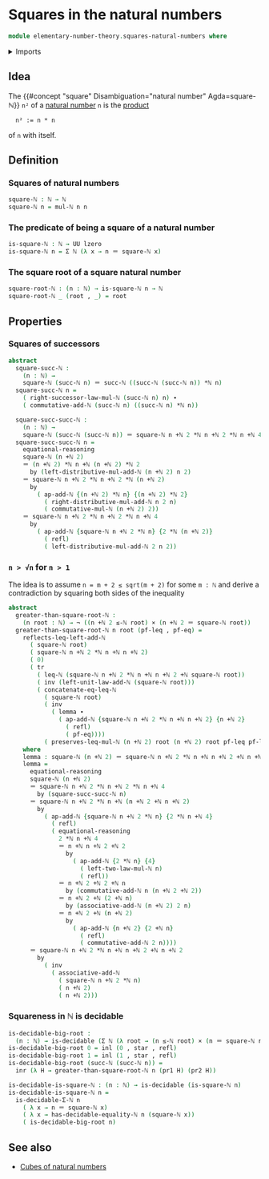 # Squares in the natural numbers

```agda
module elementary-number-theory.squares-natural-numbers where
```

<details><summary>Imports</summary>

```agda
open import elementary-number-theory.addition-natural-numbers
open import elementary-number-theory.decidable-types
open import elementary-number-theory.equality-natural-numbers
open import elementary-number-theory.inequality-natural-numbers
open import elementary-number-theory.multiplication-natural-numbers
open import elementary-number-theory.natural-numbers

open import foundation.coproduct-types
open import foundation.decidable-types
open import foundation.dependent-pair-types
open import foundation.identity-types
open import foundation.negation
open import foundation.unit-type
open import foundation.universe-levels

open import foundation-core.cartesian-product-types
open import foundation-core.transport-along-identifications
```

</details>

## Idea

The {{#concept "square" Disambiguation="natural number" Agda=square-ℕ}} `n²` of
a [natural number](elementary-number-theory.natural-numbers.md) `n` is the
[product](elementary-number-theory.multiplication-natural-numbers.md)

```text
  n² := n * n
```

of `n` with itself.

## Definition

### Squares of natural numbers

```agda
square-ℕ : ℕ → ℕ
square-ℕ n = mul-ℕ n n
```

### The predicate of being a square of a natural number

```agda
is-square-ℕ : ℕ → UU lzero
is-square-ℕ n = Σ ℕ (λ x → n ＝ square-ℕ x)
```

### The square root of a square natural number

```agda
square-root-ℕ : (n : ℕ) → is-square-ℕ n → ℕ
square-root-ℕ _ (root , _) = root
```

## Properties

### Squares of successors

```agda
abstract
  square-succ-ℕ :
    (n : ℕ) →
    square-ℕ (succ-ℕ n) ＝ succ-ℕ ((succ-ℕ (succ-ℕ n)) *ℕ n)
  square-succ-ℕ n =
    ( right-successor-law-mul-ℕ (succ-ℕ n) n) ∙
    ( commutative-add-ℕ (succ-ℕ n) ((succ-ℕ n) *ℕ n))

  square-succ-succ-ℕ :
    (n : ℕ) →
    square-ℕ (succ-ℕ (succ-ℕ n)) ＝ square-ℕ n +ℕ 2 *ℕ n +ℕ 2 *ℕ n +ℕ 4
  square-succ-succ-ℕ n =
    equational-reasoning
    square-ℕ (n +ℕ 2)
    ＝ (n +ℕ 2) *ℕ n +ℕ (n +ℕ 2) *ℕ 2
      by (left-distributive-mul-add-ℕ (n +ℕ 2) n 2)
    ＝ square-ℕ n +ℕ 2 *ℕ n +ℕ 2 *ℕ (n +ℕ 2)
      by
        ( ap-add-ℕ {(n +ℕ 2) *ℕ n} {(n +ℕ 2) *ℕ 2}
          ( right-distributive-mul-add-ℕ n 2 n)
          ( commutative-mul-ℕ (n +ℕ 2) 2))
    ＝ square-ℕ n +ℕ 2 *ℕ n +ℕ 2 *ℕ n +ℕ 4
      by
        ( ap-add-ℕ {square-ℕ n +ℕ 2 *ℕ n} {2 *ℕ (n +ℕ 2)}
          ( refl)
          ( left-distributive-mul-add-ℕ 2 n 2))
```

### `n > √n` for `n > 1`

The idea is to assume `n = m + 2 ≤ sqrt(m + 2)` for some `m : ℕ` and derive a
contradiction by squaring both sides of the inequality

```agda
abstract
  greater-than-square-root-ℕ :
    (n root : ℕ) → ¬ ((n +ℕ 2 ≤-ℕ root) × (n +ℕ 2 ＝ square-ℕ root))
  greater-than-square-root-ℕ n root (pf-leq , pf-eq) =
    reflects-leq-left-add-ℕ
      ( square-ℕ root)
      ( square-ℕ n +ℕ 2 *ℕ n +ℕ n +ℕ 2)
      ( 0)
      ( tr
        ( leq-ℕ (square-ℕ n +ℕ 2 *ℕ n +ℕ n +ℕ 2 +ℕ square-ℕ root))
        ( inv (left-unit-law-add-ℕ (square-ℕ root)))
        ( concatenate-eq-leq-ℕ
          ( square-ℕ root)
          ( inv
            ( lemma ∙
              ( ap-add-ℕ {square-ℕ n +ℕ 2 *ℕ n +ℕ n +ℕ 2} {n +ℕ 2}
                ( refl)
                ( pf-eq))))
          ( preserves-leq-mul-ℕ (n +ℕ 2) root (n +ℕ 2) root pf-leq pf-leq)))
    where
    lemma : square-ℕ (n +ℕ 2) ＝ square-ℕ n +ℕ 2 *ℕ n +ℕ n +ℕ 2 +ℕ n +ℕ 2
    lemma =
      equational-reasoning
      square-ℕ (n +ℕ 2)
      ＝ square-ℕ n +ℕ 2 *ℕ n +ℕ 2 *ℕ n +ℕ 4
        by (square-succ-succ-ℕ n)
      ＝ square-ℕ n +ℕ 2 *ℕ n +ℕ (n +ℕ 2 +ℕ n +ℕ 2)
        by
          ( ap-add-ℕ {square-ℕ n +ℕ 2 *ℕ n} {2 *ℕ n +ℕ 4}
            ( refl)
            ( equational-reasoning
              2 *ℕ n +ℕ 4
              ＝ n +ℕ n +ℕ 2 +ℕ 2
                by
                  ( ap-add-ℕ {2 *ℕ n} {4}
                    ( left-two-law-mul-ℕ n)
                    ( refl))
              ＝ n +ℕ 2 +ℕ 2 +ℕ n
                by (commutative-add-ℕ n (n +ℕ 2 +ℕ 2))
              ＝ n +ℕ 2 +ℕ (2 +ℕ n)
                by (associative-add-ℕ (n +ℕ 2) 2 n)
              ＝ n +ℕ 2 +ℕ (n +ℕ 2)
                by
                  ( ap-add-ℕ {n +ℕ 2} {2 +ℕ n}
                    ( refl)
                    ( commutative-add-ℕ 2 n))))
      ＝ square-ℕ n +ℕ 2 *ℕ n +ℕ n +ℕ 2 +ℕ n +ℕ 2
        by
          ( inv
            ( associative-add-ℕ
              ( square-ℕ n +ℕ 2 *ℕ n)
              ( n +ℕ 2)
              ( n +ℕ 2)))
```

### Squareness in ℕ is decidable

```agda
is-decidable-big-root :
  (n : ℕ) → is-decidable (Σ ℕ (λ root → (n ≤-ℕ root) × (n ＝ square-ℕ root)))
is-decidable-big-root 0 = inl (0 , star , refl)
is-decidable-big-root 1 = inl (1 , star , refl)
is-decidable-big-root (succ-ℕ (succ-ℕ n)) =
  inr (λ H → greater-than-square-root-ℕ n (pr1 H) (pr2 H))

is-decidable-is-square-ℕ : (n : ℕ) → is-decidable (is-square-ℕ n)
is-decidable-is-square-ℕ n =
  is-decidable-Σ-ℕ n
    ( λ x → n ＝ square-ℕ x)
    ( λ x → has-decidable-equality-ℕ n (square-ℕ x))
    ( is-decidable-big-root n)
```

## See also

- [Cubes of natural numbers](elementary-number-theory.cubes-natural-numbers.md)

